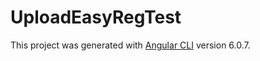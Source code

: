 # UploadEasyRegTest

This project was generated with [Angular CLI](https://github.com/angular/angular-cli) version 6.0.7.
